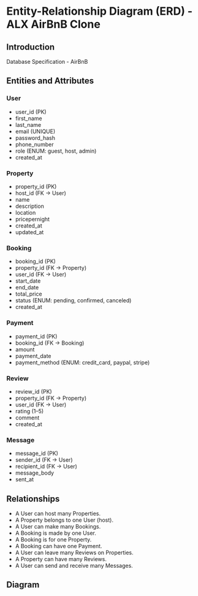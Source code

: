 # Entity-Relationship Diagram (ERD) - ALX AirBnB Clone

## Introduction

Database Specification - AirBnB


## Entities and Attributes

### User

- user_id (PK)
- first_name
- last_name
- email (UNIQUE)
- password_hash
- phone_number
- role (ENUM: guest, host, admin)
- created_at

### Property

- property_id (PK)
- host_id (FK → User)
- name
- description
- location
- pricepernight
- created_at
- updated_at

### Booking

- booking_id (PK)
- property_id (FK → Property)
- user_id (FK → User)
- start_date
- end_date
- total_price
- status (ENUM: pending, confirmed, canceled)
- created_at

### Payment

- payment_id (PK)
- booking_id (FK → Booking)
- amount
- payment_date
- payment_method (ENUM: credit_card, paypal, stripe)

### Review

- review_id (PK)
- property_id (FK → Property)
- user_id (FK → User)
- rating (1–5)
- comment
- created_at

### Message

- message_id (PK)
- sender_id (FK → User)
- recipient_id (FK → User)
- message_body
- sent_at

## Relationships

- A User can host many Properties.
- A Property belongs to one User (host).
- A User can make many Bookings.
- A Booking is made by one User.
- A Booking is for one Property.
- A Booking can have one Payment.
- A User can leave many Reviews on Properties.
- A Property can have many Reviews.
- A User can send and receive many Messages.

## Diagram

